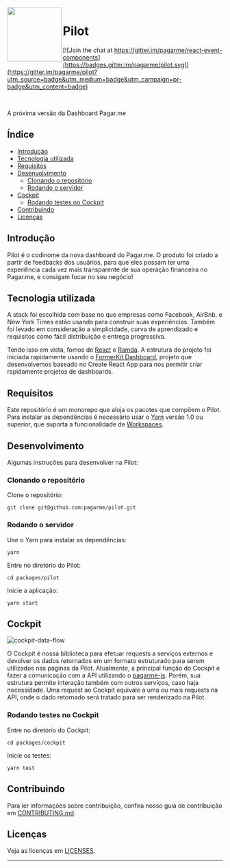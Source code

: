 <img src="https://avatars1.githubusercontent.com/u/3846050?v=4&s=200" width="127px" height="127px" align="left"/>

# Pilot

[![Join the chat at https://gitter.im/pagarme/react-event-components](https://badges.gitter.im/pagarme/pilot.svg)](https://gitter.im/pagarme/pilot?utm_source=badge&utm_medium=badge&utm_campaign=pr-badge&utm_content=badge)

<br>

A próxima versão da Dashboard Pagar.me
<br>


## Índice

- [Introdução](#introdução)
- [Tecnologia utilizada](#tecnologia-utilizada)
- [Requisitos](#requisitos)
- [Desenvolvimento](#desenvolvimento)
	- [Clonando o repositório](#clonando-o-repositório)
	- [Rodando o servidor](#rodando-o-servidor)
- [Cockpit](#cockpit)
	- [Rodando testes no Cockpit](#rodando-testes-no-cockpit)
- [Contribuindo](#contribuindo)
- [Licenças](#licencas)

## Introdução 

Pilot é o codinome da nova dashboard do Pagar.me. O produto foi criado
a partir de feedbacks dos usuários, para que eles possam ter uma
experiência cada vez mais transparente de sua operação financeira no
Pagar.me, e consigam focar no seu negócio!

## Tecnologia utilizada

A stack foi escolhida com base no que empresas como Facebook, AirBnb,
e New York Times estão usando para construir suas experiências. Também foi
levado em consideração a simplicidade, curva de aprendizado e requisitos
como fácil distribuição e entrega progressiva.

Tendo isso em vista, fomos de [React](http://github.com/facebook/react) e [Ramda](https://github.com/ramda/ramda). 
A estrutura do projeto foi iniciada rapidamente usando o [FormerKit Dashboard](https://github.com/pagarme/react-scripts-former-kit-dashboard),
projeto que desenvolvemos baseado no Create React App para nos permitir
criar rapidamente projetos de dashboards.

## Requisitos

Este repositório é um monorepo que aloja os pacotes que compõem o Pilot.
Para instalar as dependências é necessário usar o
[Yarn](https://yarnpkg.com/en) versão 1.0 ou superior, que suporta a
funcionalidade de [Workspaces](https://yarnpkg.com/lang/en/docs/workspaces/).

## Desenvolvimento

Algumas instruções para desenvolver na Pilot:

### Clonando o repositório

Clone o repositório:

```
git clone git@github.com:pagarme/pilot.git
```

### Rodando o servidor

Use o Yarn para instalar as dependências:

```
yarn
```

Entre no diretório do Pilot:

```
cd packages/pilot
```

Inicie a aplicação:

```
yarn start
```

## Cockpit

![cockpit-data-flow](https://user-images.githubusercontent.com/20358128/42246516-48de3114-7ef3-11e8-8428-8b3462b7eb92.png)

O Cockpit é nossa biblioteca para efetuar requests a serviços externos e devolver os dados retornados em um formato estruturado para serem utilizados nas páginas da Pilot. Atualmente, a principal função do Cockpit e fazer a comunicação com a API utilizando o [pagarme-js](https://github.com/pagarme/pagarme-js). Porém, sua estrutura permite interação também com outros serviços, caso haja necessidade. Uma request ao Cockpit equivale a uma ou mais requests na API, onde o dado retornado será tratado para ser renderizado na Pilot.

### Rodando testes no Cockpit

Entre no diretório do Cockpit:
```
cd packages/cockpit
```

Inicie os testes:
```
yarn test
```

## Contribuindo

Para ler informações sobre contribuição, confira nosso guia de contribuição em [CONTRIBUTING.md](CONTRIBUTING.md).

## Licenças

Veja as licenças em [LICENSES](LICENSES.md).

---

[milestones]: https://github.com/pagarme/pilot/milestones
[dashboard-pagarme]: https://dashboard.pagar.me
[react-styleguide]: https://github.com/pagarme/react-style-guide
[git-styleguide]: https://github.com/pagarme/git-style-guide
[storybook]: https://github.com/storybooks/storybook
